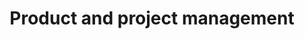 ---
# This topic lives at
# https://digital.gov/topics/product-and-project-management

slug: "product-and-project-management"

# Topic Title
title: "Product and project management"
deck: "Strong product and project management steer federal agencies to successful service delivery."

# description — keep it short and clear
summary: "Effective product and project management practices are cornerstones of success for federal agencies. They streamline resource allocation, mitigate risk, and ensure impactful delivery of essential digital services."

aliases:
  - /topics/cio/
  - /topics/cio-council/
  - /topics/work-in-progress/
  - /topics/agile/
  - /topics/agile-lean-community-of-practice/
  - /topics/kanban/
  - /topics/lean/
  - /topics/product-management/
  - /topics/project-management/
  - /topics/scrum/
  - /topics/sprint/
  - /topics/workflows/

# Weight
weight: 2

# Set the legislation card title and link
legislation:
  title: "Program Management Improvement Accountability Act and OMB M-18-19"
  link: "https://digital.gov/resources/requirements-for-improving-the-management-of-federal-programs-and-projects/"

# Featured resource at the top of the page
featured_resources:
  resources:
  - title: "Project Manager’s Guidebook"
    summary: "Find practical concepts, best practices, and useful tools and templates for effective project management."
    link: "https://www.fai.gov/content/fai-project-manager%E2%80%99s-guidebook"

# Featured community to display at the top of the page
featured_communities:
  - "web-managers-forum"
  - "federal-program-and-project-management-fedpm"

# Curated list of content, can be internal or external links
featured_links:
  title: "Product and project management: Essential knowledge"
  resources:
  - title: "Federal Acquisition Certification for program and project managers"
    summary: "Explore training for acquisition program and project management professionals."
    href: "https://www.fai.gov/certification/fac-ppm"
  - title: "Interpretive Guidance for Project Manager Positions (PDF, 653 KB, 26 pages)"
    summary: "Find guidance for attracting, hiring, and retaining project managers."
    href: "https://www.opm.gov/policy-data-oversight/classification-qualifications/reference-materials/interpretive-guidance-for-project-manager-positions.pdf"
  - title: "Who is your website manager?"
    summary: "Establish accountability in federal website management."
    href: "https://digital.gov/2023/03/24/who-is-your-website-manager/"
  - title: "The 18F Guide to Agile"
    summary: "Understand the 18F approach to the fundamentals of Agile."
    href: "https://guides.18f.gov/agile/"
  - title: "Performance.gov"
    summary: "Access current and past progress for improving federal government performance and accountability to the American public."
    href: "https://www.performance.gov/"

# For more information on managing topics,
# see https://github.com/GSA/digitalgov.gov/wiki
---